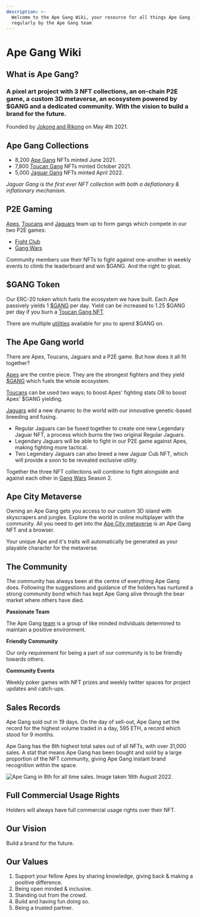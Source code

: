 ```yaml
---
description: >-
  Welcome to the Ape Gang Wiki, your resource for all things Ape Gang - updated
  regularly by the Ape Gang team
---
```


# Ape Gang Wiki

## What is Ape Gang?

### A pixel art project with 3 NFT collections, an on-chain P2E game, a custom 3D metaverse, an ecosystem powered by $GANG and a dedicated community. With the vision to build a brand for the future.

Founded by [Jokong and Rikong](about-us/founders.md) on May 4th 2021.&#x20;

## Ape Gang Collections

* 8,200 [Ape Gang](nft-collections/ape-gang.md) NFTs minted June 2021.
* 7,800 [Toucan Gang](nft-collections/toucan-gang.md) NFTs minted October 2021.
* 5,000 [Jaguar Gang](nft-collections/jaguar-gang.md) NFTs minted April 2022.

_Jaguar Gang is the first ever NFT collection with both a deflationary & inflationary mechanism._

## P2E Gaming

[Apes](nft-collections/ape-gang.md), [Toucans](nft-collections/toucan-gang.md) and [Jaguars](nft-collections/jaguar-gang.md) team up to form gangs which compete in our two P2E games:

* [Fight Club](play-to-earn/fight-club.md)
* [Gang Wars](play-to-earn-games/gang-wars.md)

Community members use their NFTs to fight against one-another in weekly events to climb the leaderboard and win $GANG. And the right to gloat.

## $GANG Token

Our ERC-20 token which fuels the ecosystem we have built. Each Ape passively yields 1 [$GANG](the-ecosystem/usdgang-token.md) per day. Yield can be increased to 1.25 $GANG per day if you burn a [Toucan Gang NFT](nft-collections/toucan-gang.md).

There are multiple [utilities](the-ecosystem/utilities.md) available for you to spend $GANG on.

## The Ape Gang world

There are Apes, Toucans, Jaguars and a P2E game. But how does it all fit together?

[Apes](nft-collections/ape-gang.md) are the centre piece. They are the strongest fighters and they yield [$GANG](the-ecosystem/usdgang-token.md) which fuels the whole ecosystem.

[Toucans](nft-collections/toucan-gang.md) can be used two ways; to boost Apes' fighting stats OR to boost Apes' $GANG yielding.

[Jaguars](nft-collections/jaguar-gang.md) add a new dynamic to the world with our innovative genetic-based breeding and fusing.&#x20;

* Regular Jaguars can be fused together to create one new Legendary Jaguar NFT, a process which burns the two original Regular Jaguars.
* Legendary Jaguars will be able to fight in our P2E game against Apes, making fighting more tactical.
* Two Legendary Jaguars can also breed a new Jaguar Cub NFT, which will provide a soon to be revealed exclusive utility.

Together the three NFT collections will combine to fight alongside and against each other in [Gang Wars](play-to-earn-games/gang-wars.md) Season 2.

## Ape City Metaverse

Owning an Ape Gang gets you access to our custom 3D island with skyscrapers and jungles. Explore the world in online multiplayer with the community. All you need to get into the [Ape City metaverse](the-ecosystem/ape-city-3d-metaverse.md) is an Ape Gang NFT and a browser.

Your unique Ape and it's traits will automatically be generated as your playable character for the metaverse.

## The Community

The community has always been at the centre of everything Ape Gang does. Following the suggestions and guidance of the holders has nurtured a strong community bond which has kept Ape Gang alive through the bear market where others have died.

**Passionate Team**

The Ape Gang [team](about-us/management.md) is a group of like minded individuals determined to maintain a positive environment.

**Friendly Community**

Our only requirement for being a part of our community is to be friendly towards others.

**Community Events**

Weekly poker games with NFT prizes and weekly twitter spaces for project updates and catch-ups.

## Sales Records

Ape Gang sold out in 19 days. On the day of sell-out, Ape Gang set the record for the highest volume traded in a day, 595 ETH, a record which stood for 9 months.

Ape Gang has the 8th highest total sales out of all NFTs, with over 31,000 sales. A stat that means Ape Gang has been bought and sold by a large proportion of the NFT community, giving Ape Gang instant brand recognition within the space.

![Ape Gang in 8th for all time sales. Image taken 16th August 2022.](<.gitbook/assets/leaderboard\_sales (1).png>)

## Full Commercial Usage Rights

Holders will always have full commercial usage rights over their NFT.

## Our Vision

Build a brand for the future.

## Our Values

1. &#x20;Support your fellow Apes by sharing knowledge, giving back & making a positive difference‬.
2. Being open minded & inclusive.
3. Standing out from the crowd‬.
4. Build and having fun doing so‬.
5. Being a trusted partner‬.
